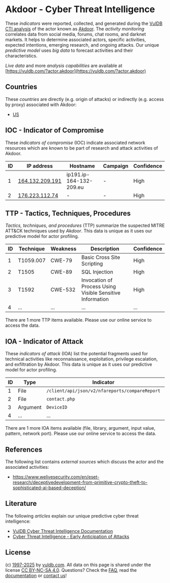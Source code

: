 # Akdoor - Cyber Threat Intelligence

These _indicators_ were reported, collected, and generated during the [VulDB CTI analysis](https://vuldb.com/?kb.cti) of the actor known as [Akdoor](https://vuldb.com/?actor.akdoor). The _activity monitoring_ correlates data from social media, forums, chat rooms, and darknet markets. It helps to determine associated actors, specific activities, expected intentions, emerging research, and ongoing attacks. Our unique _predictive model_ uses _big data_ to forecast activities and their characteristics.

_Live data_ and more _analysis capabilities_ are available at [https://vuldb.com/?actor.akdoor](https://vuldb.com/?actor.akdoor)

## Countries

These _countries_ are directly (e.g. origin of attacks) or indirectly (e.g. access by proxy) associated with Akdoor:

* [US](https://vuldb.com/?country.us)

## IOC - Indicator of Compromise

These _indicators of compromise_ (IOC) indicate associated network resources which are known to be part of research and attack activities of Akdoor.

ID | IP address | Hostname | Campaign | Confidence
-- | ---------- | -------- | -------- | ----------
1 | [164.132.209.191](https://vuldb.com/?ip.164.132.209.191) | ip191.ip-164-132-209.eu | - | High
2 | [176.223.112.74](https://vuldb.com/?ip.176.223.112.74) | - | - | High

## TTP - Tactics, Techniques, Procedures

_Tactics, techniques, and procedures_ (TTP) summarize the suspected MITRE ATT&CK techniques used by _Akdoor_. This data is unique as it uses our predictive model for actor profiling.

ID | Technique | Weakness | Description | Confidence
-- | --------- | -------- | ----------- | ----------
1 | T1059.007 | CWE-79 | Basic Cross Site Scripting | High
2 | T1505 | CWE-89 | SQL Injection | High
3 | T1592 | CWE-532 | Invocation of Process Using Visible Sensitive Information | High
4 | ... | ... | ... | ...

There are 1 more TTP items available. Please use our online service to access the data.

## IOA - Indicator of Attack

These _indicators of attack_ (IOA) list the potential fragments used for technical activities like reconnaissance, exploitation, privilege escalation, and exfiltration by Akdoor. This data is unique as it uses our predictive model for actor profiling.

ID | Type | Indicator | Confidence
-- | ---- | --------- | ----------
1 | File | `/client/api/json/v2/nfareports/compareReport` | High
2 | File | `contact.php` | Medium
3 | Argument | `DeviceID` | Medium
4 | ... | ... | ...

There are 1 more IOA items available (file, library, argument, input value, pattern, network port). Please use our online service to access the data.

## References

The following list contains _external sources_ which discuss the actor and the associated activities:

* https://www.welivesecurity.com/en/eset-research/deceptivedevelopment-from-primitive-crypto-theft-to-sophisticated-ai-based-deception/

## Literature

The following _articles_ explain our unique predictive cyber threat intelligence:

* [VulDB Cyber Threat Intelligence Documentation](https://vuldb.com/?kb.cti)
* [Cyber Threat Intelligence - Early Anticipation of Attacks](https://www.scip.ch/en/?labs.20201022)

## License

(c) [1997-2025](https://vuldb.com/?kb.changelog) by [vuldb.com](https://vuldb.com/?kb.about). All data on this page is shared under the license [CC BY-NC-SA 4.0](https://creativecommons.org/licenses/by-nc-sa/4.0/). Questions? Check the [FAQ](https://vuldb.com/?kb.faq), read the [documentation](https://vuldb.com/?kb) or [contact us](https://vuldb.com/?contact)!
